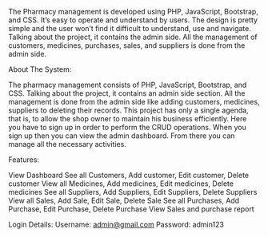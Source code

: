 The Pharmacy management is developed using PHP, JavaScript, Bootstrap, and CSS. It’s easy to operate and understand by users. The design is pretty simple and the user won’t find
it difficult to understand, use and navigate. Talking about the project, it contains the admin side. All the management of customers, medicines, purchases, sales, and suppliers
is done from the admin side.

About The System:

The pharmacy management consists of PHP, JavaScript, Bootstrap, and CSS. Talking about the project, it contains an admin side section. All the management is done from the admin
side like adding customers, medicines, suppliers to deleting their records. This project has only a single agenda, that is, to allow the shop owner to maintain his business 
efficiently. Here you have to sign up in order to perform the CRUD operations. When you sign up then you can view the admin dashboard. From there you can manage all the necessary
activities.

Features:

View Dashboard
See all Customers, Add customer, Edit customer, Delete customer
View all Medicines, Add medicines, Edit medicines, Delete medicines
See all Suppliers, Add Suppliers, Edit Suppliers, Delete Suppliers
View all Sales, Add Sale, Edit Sale, Delete Sale
See all Purchases, Add Purchase, Edit Purchase, Delete Purchase
View Sales and purchase report

Login Details:
Username: admin@gmail.com
Password: admin123
